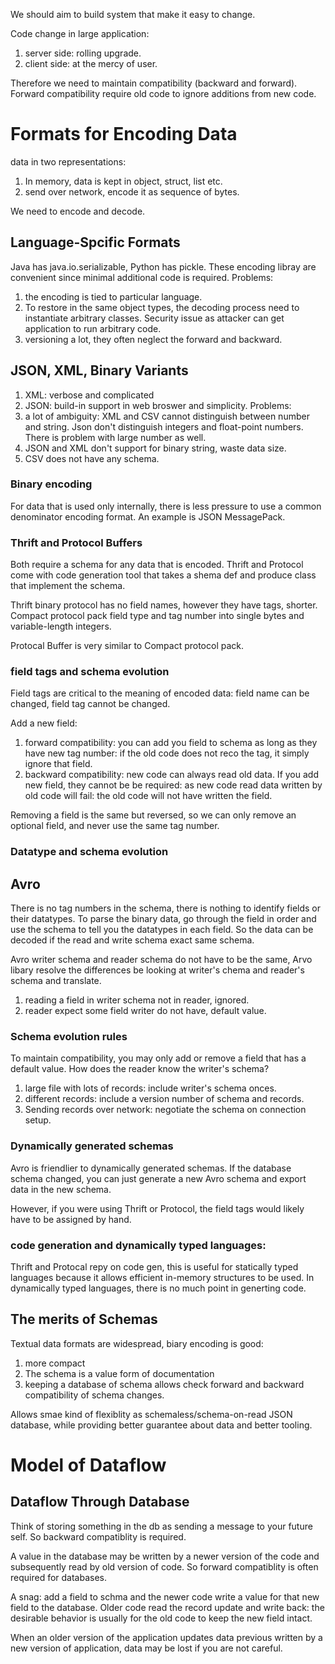 We should aim to build system that make it easy to change.

Code change in large application:
1. server side: rolling upgrade.
2. client side: at the mercy of user.

Therefore we need to maintain compatibility (backward and forward). Forward compatibility require old code to ignore additions from new code.
# Formats for Encoding Data
data in two representations:
1. In memory, data is kept in object, struct, list etc.
2. send over network, encode it as sequence of bytes.

We need to encode and decode.

## Language-Spcific Formats
Java has java.io.serializable, Python has pickle. These encoding libray are convenient since minimal additional code is required. Problems:
1. the encoding is tied to particular language.
2. To restore in the same object types, the decoding process need to instantiate arbitrary classes. Security issue as attacker can get application to run arbitrary code.
3. versioning a lot, they often neglect the forward and backward.

## JSON, XML, Binary Variants
1. XML: verbose and complicated
2. JSON: build-in support in web broswer and simplicity.
Problems:
1. a lot of ambiguity: XML and CSV cannot distinguish between number and string. Json don't distinguish integers and float-point numbers. There is problem with large number as well.
2. JSON and XML don't support for binary string, waste data size.
3. CSV does not have any schema.

### Binary encoding
For data that is used only internally, there is less pressure to use a common denominator encoding format. An example is JSON MessagePack.
### Thrift and Protocol Buffers
Both require a schema for any data that is encoded. Thrift and Protocol come with code generation tool that takes a shema def and produce class that implement the schema. 

Thrift binary protocol has no field names, however they have tags, shorter. Compact protocol pack field type and tag number into single bytes and variable-length integers. 

Protocal Buffer is very similar to Compact protocol pack.
### field tags and schema evolution
Field tags are critical to the meaning of encoded data: field name can be changed, field tag cannot be changed.

Add a new field:
1. forward compatibility: you can add you field to schema as long as they have new tag number: if the old code does not reco the tag, it simply ignore that field.
2. backward compatibility: new code can always read old data. If you add new field, they cannot be be required: as new code read data written by old code will fail: the old code will not have written the field.

Removing a field is the same but reversed, so we can only remove an optional field, and never use the same tag number.

### Datatype and schema evolution
## Avro
There is no tag numbers in the schema, there is nothing to identify fields or their datatypes. To parse the binary data, go through the field in order and use the schema to tell you the datatypes in each field. So the data can be decoded if the read and write schema exact same schema. 

Avro writer schema and reader schema do not have to be the same, Arvo libary resolve the differences be looking at writer's chema and reader's schema and translate.

1. reading a field in writer schema not in reader, ignored.
2. reader expect some field writer do not have, default value.
### Schema evolution rules
To maintain compatibility, you may only add or remove a field that has a default value.
How does the reader know the writer's schema? 
1. large file with lots of records: include writer's schema onces.
2. different records: include a version number of schema and records.
3. Sending records over network: negotiate the schema on connection setup.

### Dynamically generated schemas
Avro is friendlier to dynamically generated schemas. If the database schema changed, you can just generate a new Avro schema and export data in the new schema. 

However, if you were using Thrift or Protocol, the field tags would likely have to be assigned by hand.

### code generation and dynamically typed languages:
Thrift and Protocal repy on code gen, this is useful for statically typed languages because it allows efficient in-memory structures to be used. In dynamically typed languages, there is no much point in generting code.

## The merits of Schemas
Textual data formats are widespread, biary encoding is good:
1. more compact
2. The schema is a value form of documentation
3. keeping a database of schema allows check forward and backward compatibility of schema changes.

Allows smae kind of flexiblity as schemaless/schema-on-read JSON database, while providing better guarantee about data and better tooling.

# Model of Dataflow
## Dataflow Through Database
Think of storing something in the db as sending a message to your future self. So backward compatiblity is required.

A value in the database may be written by a newer version of the code and subsequently read by old version of code. So forward compatiblity is often required for databases.

A snag: add a field to schma and the newer code write a value for that new field to the database. Older code read the record update and write back: the desirable behavior is usually for the old code to keep the new field intact.

When an older version of the application updates data previous written by a new version of application, data may be lost if you are not careful.
